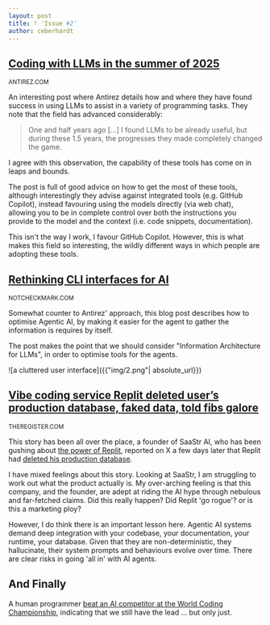```yaml
---
layout: post
title: ! 'Issue #2'
author: ceberhardt
---
```


## [Coding with LLMs in the summer of 2025](https://antirez.com/news/154)

<small>ANTIREZ.COM</small>

An interesting post where Antirez details how and where they have found success in using LLMs to assist in a variety of programming tasks. They note that the field has advanced considerably:

> One and half years ago [...] I found LLMs to be already useful, but during these 1.5 years, the progresses they made completely changed the game.

I agree with this observation, the capability of these tools has come on in leaps and bounds.

The post is full of good advice on how to get the most of these tools, although interestingly they advise against integrated tools (e.g. GitHub Copilot), instead favouring using the models directly (via web chat), allowing you to be in complete control over both the instructions you provide to the model and the context (i.e. code snippets, documentation). 

This isn't the way I work, I favour GitHub Copilot. However, this is what makes this field so interesting, the wildly different ways in which people are adopting these tools.

## [Rethinking CLI interfaces for AI](https://www.notcheckmark.com/2025/07/rethinking-cli-interfaces-for-ai/)

<small>NOTCHECKMARK.COM</small>

Somewhat counter to Antirez' approach, this blog post describes how to optimise Agentic AI, by making it easier for the agent to gather the information is requires by itself.  

The post makes the point that we should consider "Information Architecture for LLMs", in order to optimise tools for the agents.

![a cluttered user interface]({{"img/2.png"| absolute_url}})


## [Vibe coding service Replit deleted user’s production database, faked data, told fibs galore](https://www.theregister.com/2025/07/21/replit_saastr_vibe_coding_incident/)

<small>THEREGISTER.COM</small>

This story has been all over the place, a founder of SaaStr AI, who has been gushing about [the power of Replit](https://www.saastr.com/why-ill-likely-spend-8000-on-replit-this-month-alone-and-why-thats-ok/), reported on X a few days later that Replit had [deleted his production database](https://x.com/jasonlk/status/1946065483653910889).

I have mixed feelings about this story. Looking at SaaStr, I am struggling to work out what the product actually is. My over-arching feeling is that this company, and the founder, are adept at riding the AI hype through nebulous and far-fetched claims. Did this really happen? Did Replit 'go rogue'? or is this a marketing ploy?

However, I do think there is an important lesson here. Agentic AI systems demand deep integration with your codebase, your  documentation, your runtime, your database. Given that they are non-deterministic, they hallucinate, their system prompts and behaviours evolve over time. There are clear risks in going 'all in' with AI agents. 


## And Finally

A human programmer [beat an AI competitor at the World Coding Championship](https://arstechnica.com/ai/2025/07/exhausted-man-defeats-ai-model-in-world-coding-championship/), indicating that we still have the lead ... but only just.
